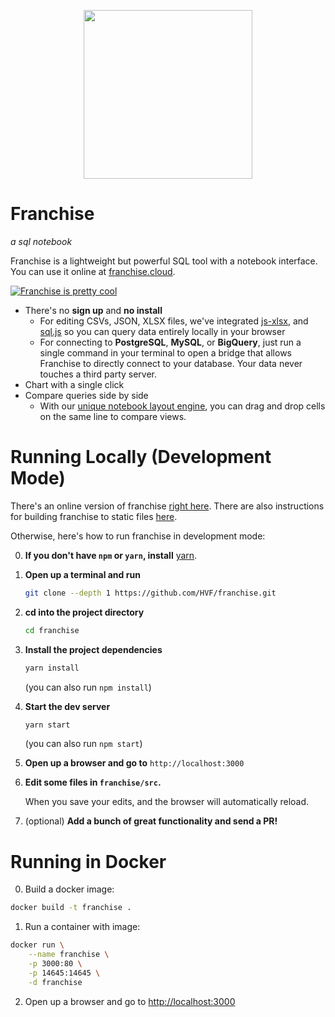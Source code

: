 
<p align="center">
  <a href="https://franchise.cloud/app">
    <img src="https://i.imgur.com/RmMphMl.png" width='270'/>
  </a>
</p>

# Franchise
*a sql notebook*


Franchise is a lightweight but powerful SQL tool with a notebook interface. You can use it online at [franchise.cloud](https://franchise.cloud).

[![Franchise is pretty cool](https://franchise.cloud/images/landing-gif.gif)](https://franchise.cloud)

- There's no **sign up** and **no install**
    - For editing CSVs, JSON, XLSX files, we've integrated [js-xlsx](https://github.com/SheetJS/js-xlsx), and [sql.js](https://github.com/kripken/sql.js/) so you can query data entirely locally in your browser
    - For connecting to **PostgreSQL**, **MySQL**, or **BigQuery**, just run a single command in your terminal to open a bridge that allows Franchise to directly connect to your database. Your data never touches a third party server.
- Chart with a single click
- Compare queries side by side
    - With our [unique notebook layout engine](https://github.com/antimatter15/breadloaf), you can drag and drop cells on the same line to compare views.
    
# Running Locally (Development Mode)
There's an online version of franchise [right here](https://franchise.cloud). There are also instructions for building franchise to static files [here](https://github.com/HVF/franchise/blob/master/DEPLOYING_LOCALLY.md).

Otherwise, here's how to run franchise in development mode:

0. **If you don't have `npm` or `yarn`, install** [yarn](https://yarnpkg.com/en/docs/install).

1. **Open up a terminal and run**

    ```bash
    git clone --depth 1 https://github.com/HVF/franchise.git
    ```

2. **cd into the project directory**
    ```bash
    cd franchise
    ```

3. **Install the project dependencies**
    ```bash
    yarn install
    ```

    (you can also run `npm install`)

4. **Start the dev server**
    ```bash
    yarn start
    ```

    (you can also run `npm start`)

5. **Open up a browser and go to** `http://localhost:3000`

6. **Edit some files in `franchise/src`.**
    
    When you save your edits, and the browser will automatically reload.

7. (optional) **Add a bunch of great functionality and send a PR!**

# Running in Docker

0. Build a docker image:

```bash
docker build -t franchise .
```

1. Run a container with image:

```bash
docker run \
    --name franchise \
    -p 3000:80 \
    -p 14645:14645 \
    -d franchise
```

2. Open up a browser and go to [http://localhost:3000](http://localhost:3000)
